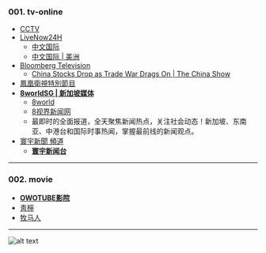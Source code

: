 ### 001. tv-online
* [CCTV](https://www.youtube.com/@CCTV/featured)
* [LiveNow24H](https://www.youtube.com/@LiveNow24H)
  - [中文国际](https://www.youtube.com/watch?v=7j92Myu2wzg)
  - [中文国际 | 美洲](https://www.youtube.com/watch?v=f6Kq93wnaZ8)
* [Bloomberg Television](https://www.youtube.com/@markets)
  - [China Stocks Drop as Trade War Drags On | The China Show](https://www.youtube.com/watch?v=4hDbZ_12zic)
* [鳳凰衛視特別節目](https://www.youtube.com/watch?v=fN9uYWCjQaw)
* **[8worldSG | 新加坡媒体](https://www.youtube.com/8worldSG)**
  - [8world](https://www.youtube.com/watch?v=RvSOIM620bA)
  - [8视界新闻网](https://www.8world.com)
  - 最即时的全面报道，全天聚焦新闻热点，关注社会动态！新加坡、东南亚、中港台和国际时事热闻，掌握最前线的新闻观点。
* [寰宇新聞 頻道](https://www.youtube.com/@globalnewstw)
  - **[寰宇新闻台](https://www.youtube.com/watch?v=6IquAgfvYmc)**

---
### 002. movie
* **[OWOTUBE影院](https://owotube.com/)**
* [靑檸](https://www.youtube.com/@heyao1997)
* [牧马人](https://www.youtube.com/watch?v=tsBbcaKd2Zg)

---
![alt text](https://upload-bbs.miyoushe.com/upload/2022/11/01/266607709/8a4e0f1bd9c9d18fbf59a25067d88c17_6123688207744398733.jpg?x-oss-process=image//resize,s_600/quality,q_80/auto-orient,0/interlace,1/format,jpg)